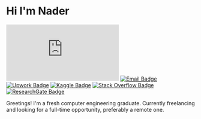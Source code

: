 # Hi I'm Nader

[![Résumé Badge](https://img.shields.io/badge/-Résumé-blue?style=flat&logo=giphy&logoColor=white&link=resume/resume.pdf)](resume/resume.pdf)
[![Email Badge](https://img.shields.io/badge/-Email-DB3552?style=flat&logo=Minutemailer&logoColor=white&link=mailto:nader_abdelghani@hotmail.com)](mailto:nader_abdelghani@hotmail.com)
[![Upwork Badge](https://img.shields.io/badge/-Upwork-6FDA44?style=flat&logo=Upwork&logoColor=white&link=http://bit.ly/2NaoE0o)](http://bit.ly/2NaoE0o)
[![Kaggle Badge](https://img.shields.io/badge/-Kaggle-20BEFF?style=flat&logo=Kaggle&logoColor=white&link=https://bit.ly/3lDgPk6)](https://bit.ly/3lDgPk6)
[![Stack Overflow Badge](https://img.shields.io/badge/stackoverflow-F58025?style=flat&logo=stackoverflow&logoColor=white&link=https://bit.ly/3kha6gq)](https://bit.ly/3kha6gq)
[![ResearchGate Badge](https://img.shields.io/badge/-ResearchGate-00CCBB?style=flat&logo=ResearchGate&logoColor=white&link=https://bit.ly/3EpH4Dr)](https://bit.ly/3EpH4Dr)

Greetings! I'm a fresh computer engineering graduate. Currently freelancing and looking for a full-time opportunity, preferably a remote one.
